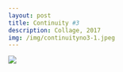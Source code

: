 ```yaml
---
layout: post
title: Continuity #3
description: Collage, 2017
img: /img/continuityno3-1.jpeg
---
```




<div class="img_row">
  <img class="col three" src="/img/continuityno3-1.jpeg"/>
</div>
<div class="col three caption">
	
</div>

